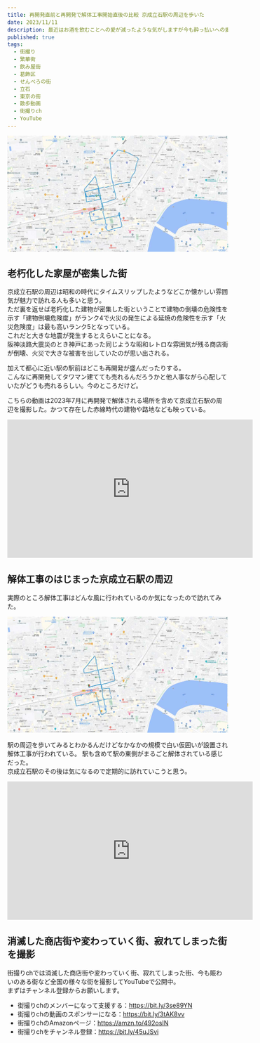 ```yaml
---
title: 再開発直前と再開発で解体工事開始直後の比較 京成立石駅の周辺を歩いた
date: 2023/11/11
description: 最近はお酒を飲むことへの愛が減ったような気がしますが今も酔っ払いへの愛にあふれた街 八戸の中心街を歩いたときの動画紹介です
published: true
tags:
  - 街撮り
  - 繁華街
  - 飲み屋街
  - 葛飾区
  - せんべろの街
  - 立石
  - 東京の街
  - 散歩動画
  - 街撮りch
  - YouTube
---
```


![解体工事直前の京成立石駅](/images/2023/11//keisei_tateishi_map_1.jpg "解体工事直前の京成立石駅")

## 老朽化した家屋が密集した街
京成立石駅の周辺は昭和の時代にタイムスリップしたようなどこか懐かしい雰囲気が魅力で訪れる人も多いと思う。  
ただ裏を返せば老朽化した建物が密集した街ということで建物の倒壊の危険性を示す「建物倒壊危険度」がランク4で火災の発生による延焼の危険性を示す「火災危険度」は最も高いランク5となっている。  
これだと大きな地震が発生するとえらいことになる。  
阪神淡路大震災のとき神戸にあった同じような昭和レトロな雰囲気が残る商店街が倒壊、火災で大きな被害を出していたのが思い出される。

加えて都心に近い駅の駅前はどこも再開発が盛んだったりする。  
こんなに再開発してタワマン建てても売れるんだろうかと他人事ながら心配していたがどうも売れるらしい。今のところだけど。

こちらの動画は2023年7月に再開発で解体される場所を含めて京成立石駅の周辺を撮影した。かつて存在した赤線時代の建物や路地なども映っている。
<div class="youtube">
<iframe width="560" height="315" src="https://www.youtube.com/embed/8y3NlzV1IFI?si=kh--EZHAoFvQEKTI" title="YouTube video player" frameborder="0" allow="accelerometer; autoplay; clipboard-write; encrypted-media; gyroscope; picture-in-picture; web-share" allowfullscreen></iframe>
</div>

<!-- more -->

## 解体工事のはじまった京成立石駅の周辺

実際のところ解体工事はどんな風に行われているのか気になったので訪れてみた。

![解体工事開始直後の京成立石駅](/images/2023/11//keisei_tateishi_map_2.jpg "解体工事開始直後の京成立石駅")

駅の周辺を歩いてみるとわかるんだけどなかなかの規模で白い仮囲いが設置され解体工事が行われている。
駅も含めて駅の東側がまるごと解体されている感じだった。  
京成立石駅のその後は気になるので定期的に訪れていこうと思う。

<div class="youtube">
<iframe width="560" height="315" src="https://www.youtube.com/embed/b_Tjoac3lmI?si=6sEJgqm4BZqzT-lP" title="YouTube video player" frameborder="0" allow="accelerometer; autoplay; clipboard-write; encrypted-media; gyroscope; picture-in-picture; web-share" allowfullscreen></iframe>
</div>

## 消滅した商店街や変わっていく街、寂れてしまった街を撮影

街撮りchでは消滅した商店街や変わっていく街、寂れてしまった街、今も賑わいのある街など全国の様々な街を撮影してYouTubeで公開中。  
まずはチャンネル登録からお願いします。

* 街撮りchのメンバーになって支援する：https://bit.ly/3se89YN
* 街撮りchの動画のスポンサーになる：https://bit.ly/3tAK8vv
* 街撮りchのAmazonページ：https://amzn.to/492osIN
* 街撮りchをチャンネル登録：https://bit.ly/45uJSvi
